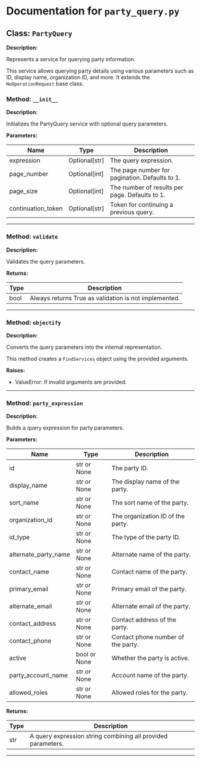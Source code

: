 # Documentation for `party_query.py`

## Class: `PartyQuery`


**Description:**

Represents a service for querying party information.

This service allows querying party details using various parameters such as
ID, display name, organization ID, and more. It extends the `NoOperationRequest`
base class.


### Method: `__init__`


**Description:**

Initializes the PartyQuery service with optional query parameters.



**Parameters:**

|Name|Type|Description|
|----|----|-----------|
| expression | Optional[str] | The query expression. |
| page_number | Optional[int] | The page number for pagination. Defaults to 1. |
| page_size | Optional[int] | The number of results per page. Defaults to 1. |
| continuation_token | Optional[str] | Token for continuing a previous query. |

---

### Method: `validate`


**Description:**

Validates the query parameters.



**Returns:**

|Type|Description|
|----|-----------|
| bool | Always returns True as validation is not implemented. |


---
### Method: `objectify`


**Description:**

Converts the query parameters into the internal representation.

This method creates a `FindServices` object using the provided arguments.


**Raises:**

- ValueError: If invalid arguments are provided.

---

### Method: `party_expression`


**Description:**

Builds a query expression for party parameters.



**Parameters:**

|Name|Type|Description|
|----|----|-----------|
| id | str or None | The party ID. |
| display_name | str or None | The display name of the party. |
| sort_name | str or None | The sort name of the party. |
| organization_id | str or None | The organization ID of the party. |
| id_type | str or None | The type of the party ID. |
| alternate_party_name | str or None | Alternate name of the party. |
| contact_name | str or None | Contact name of the party. |
| primary_email | str or None | Primary email of the party. |
| alternate_email | str or None | Alternate email of the party. |
| contact_address | str or None | Contact address of the party. |
| contact_phone | str or None | Contact phone number of the party. |
| active | bool or None | Whether the party is active. |
| party_account_name | str or None | Account name of the party. |
| allowed_roles | str or None | Allowed roles for the party. |

**Returns:**

|Type|Description|
|----|-----------|
| str | A query expression string combining all provided parameters. |

---
